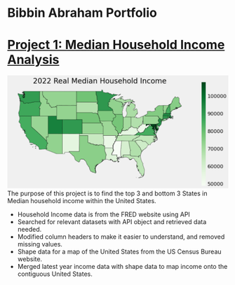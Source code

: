# Bibbin Abraham Portfolio

# [Project 1: Median Household Income Analysis](https://github.com/abrahambibbin/Projects/blob/main/Median%20Income%20Household.ipynb)

![](images/Median_household_income_2022.png)
The purpose of this project is to find the top 3 and bottom 3 States in Median household income within the United States.

* Household Income data is from the FRED website using API
* Searched for relevant datasets with API object and retrieved data needed.
* Modified column headers to make it easier to understand, and removed missing values.
* Shape data for a map of the United States from the US Census Bureau website.
* Merged latest year income data with shape data to map income onto the contiguous United States.
